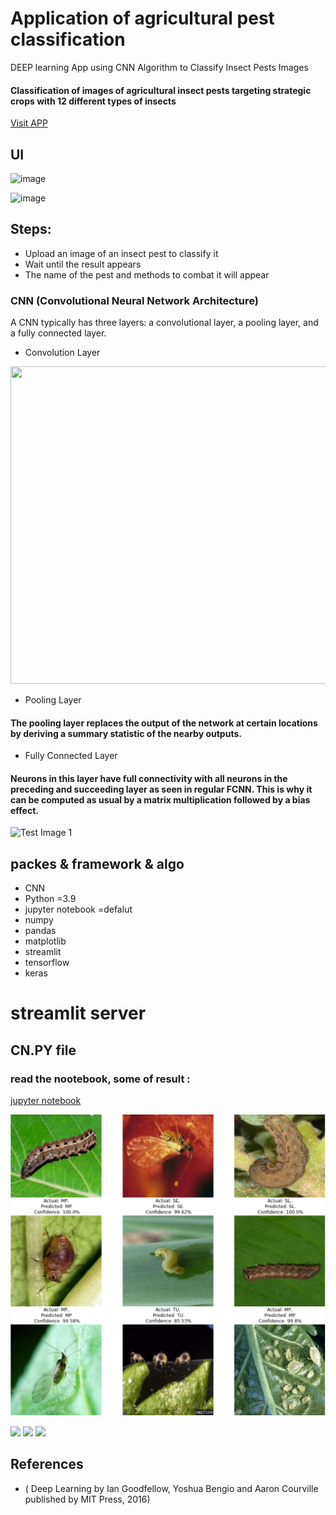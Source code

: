 # Application of agricultural pest classification
DEEP learning App using CNN Algorithm to Classify Insect Pests Images  
#### Classification of images of agricultural insect pests targeting strategic crops with 12 different types of insects
[Visit APP ](https://deeplearningagriculturalpests-abdo-rawak.streamlit.app/)

## UI 
![image](https://github.com/abduallheid/Deeplearning_Agricultural_pests/assets/81591740/efbcc084-3409-4e5e-8471-609348868d3c)

![image](https://github.com/abduallheid/Deeplearning_Agricultural_pests/assets/81591740/040ca57a-c37f-48b2-8f83-7c71df42e353)
## Steps:
- Upload an image of an insect pest to classify it
- Wait until the result appears
- The name of the pest and methods to combat it will appear




### CNN (Convolutional Neural Network Architecture)
A CNN typically has three layers: a convolutional layer, a pooling layer, and a fully connected layer.
 - Convolution Layer
<img alt="" class="bg ni nj c" width="700" height="508" loading="lazy" role="presentation" src="https://miro.medium.com/v2/resize:fit:875/1*ulfFYH5HbWpLTIfuebj5mQ.gif">

- Pooling Layer
#### The pooling layer replaces the output of the network at certain locations by deriving a summary statistic of the nearby outputs.

- Fully Connected Layer
#### Neurons in this layer have full connectivity with all neurons in the preceding and succeeding layer as seen in regular FCNN. This is why it can be computed as usual by a matrix multiplication followed by a bias effect.


![Test Image 1](https://camo.githubusercontent.com/aeb4f612bd9b40d81c62fcbebd6db44a5d4344b8b962be0138817e18c9c06963/68747470733a2f2f7777772e74656e736f72666c6f772e6f72672f696d616765732f74665f6c6f676f5f686f72697a6f6e74616c2e706e67)
## packes & framework & algo 
- CNN
- Python =3.9
- jupyter notebook =defalut
- numpy
- pandas
- matplotlib
- streamlit 
- tensorflow 
- keras
# streamlit server 
## CN.PY file 

### read the nootebook, some of result :
[jupyter notebook](https://github.com/abduallheid/deep_learning_pest_tomato_CNN/blob/main/tomato.ipynb)
 
![](pestp.png)

![](https://img.shields.io/github/stars/pandao/editor.md.svg) ![](https://img.shields.io/github/forks/pandao/editor.md.svg) ![](https://img.shields.io/github/tag/pandao/editor.md.svg) 

## References
- ( Deep Learning by Ian Goodfellow, Yoshua Bengio and Aaron Courville published by MIT Press, 2016)
